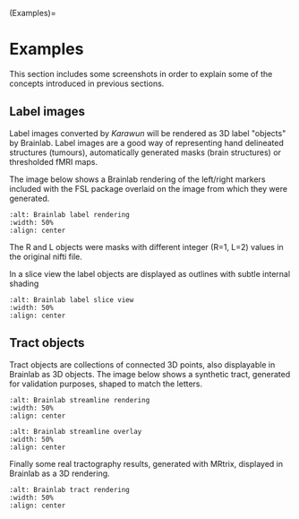 (Examples)=
# Examples

This section includes some screenshots in order to explain some of
the concepts introduced in previous sections.


## Label images

Label images converted by *Karawun* will be rendered as 3D label
"objects" by Brainlab. Label images are a good way of representing
hand delineated structures (tumours), automatically generated masks
(brain structures) or thresholded fMRI maps.

The image below shows a Brainlab rendering of the left/right markers
included with the FSL package overlaid on the image from which they
were generated.

```{image} assets/skin_labels_below.png
:alt: Brainlab label rendering
:width: 50%
:align: center
```

The R and L objects were masks with different integer (R=1, L=2)
values in the original nifti file.

In a slice view the label objects are displayed as outlines with subtle
internal shading


```{image} assets/axial_labels.png
:alt: Brainlab label slice view
:width: 50%
:align: center
```

## Tract objects

Tract objects are collections of connected 3D points, also displayable in
Brainlab as 3D objects. The image below shows a synthetic tract, generated
for validation purposes, shaped to match the letters.


```{image} assets/skin_tracts_below.png
:alt: Brainlab streamline rendering
:width: 50%
:align: center
```

```{image} assets/axial_tracts.png
:alt: Brainlab streamline overlay
:width: 50%
:align: center
```

Finally some real tractography results, generated with
MRtrix, displayed in Brainlab as a 3D rendering.


```{image} assets/cst_3d.png
:alt: Brainlab tract rendering
:width: 50%
:align: center
```